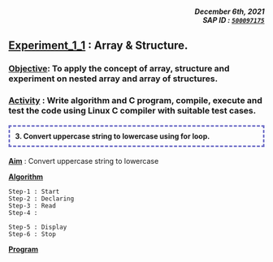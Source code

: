 <h5 align="right">December 6th, 2021<br/>SAP ID : <code style="-webkit-user-select: none; -khtml-user-select: none; -moz-user-select: none; -ms-user-select: none; -o-user-select: none; user-select: none;"><a href="https://atiq-ur-rehaman.netlify.app/#about" >500097175</a></code> </h5>

## <u>Experiment_1_1</u> : Array & Structure. 

### <u>Objective</u>: To apply the concept of array, structure and experiment on nested array and array of structures.

### <u>Activity</u> : Write algorithm and C program, compile, execute and test the code using Linux C compiler with suitable test cases.

<h4 style="border: 3px; border-color: #6f6fc8; border-style: dashed; padding:10px;">3. Convert uppercase string to lowercase using for loop.</h4>

**<u>Aim</u>** : Convert uppercase string to lowercase

**<u>Algorithm</u>**

```algo
Step-1 : Start
Step-2 : Declaring
Step-3 : Read
Step-4 :

Step-5 : Display
Step-6 : Stop
```



**<u>Program</u>**

```c
```
